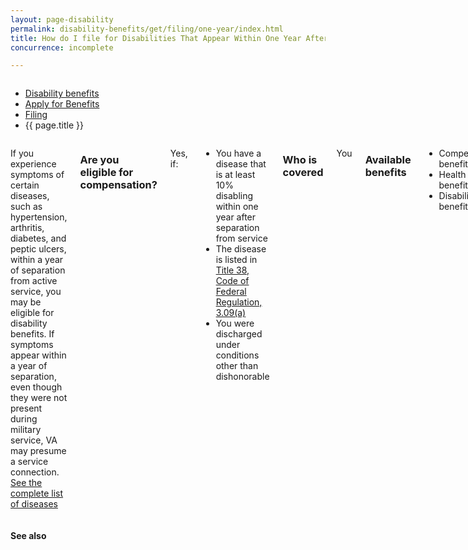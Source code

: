 ```yaml
---
layout: page-disability
permalink: disability-benefits/get/filing/one-year/index.html
title: How do I file for Disabilities That Appear Within One Year After Discharge?
concurrence: incomplete

---
```


<div class="splash" markdown="0">
<div class="row" markdown="0">
<div class="small-12 columns" markdown="0">

<ul class="breadcrumbs" role="menubar" aria-label="Primary">
<li class="parent"><a href="{{ site.url }}/disability-benefits/">Disability benefits</a></li>
<li class="parent"><a href="{{ site.url }}/disability-benefits/get/">Apply for Benefits</a></li>
<li class="parent"><a href="{{ site.url }}/disability-benefits/get/filing/">Filing</a></li>
<li class="active">{{ page.title }}</li>
</ul>

</div>
</div>
</div>

<div class="main" role="main" markdown="0">
<div class="section one" markdown="0">
<div class="primary" markdown="0">
<div class="row" markdown="0">
<div class="small-12 columns" markdown="1">

If you experience symptoms of certain diseases, such as hypertension, arthritis, diabetes, and peptic ulcers, within a year of separation from active service, you may be eligible for disability benefits. If symptoms appear within a year of separation, even though they were not present during military service, VA may presume a service connection. [See the complete list of diseases](http://www.benefits.va.gov/warms/docs/regs/38CFR/BOOKB/PART3/S3_309.doc)

### Are you eligible for compensation?

Yes, if: 
-	You have a disease that is at least 10% disabling within one year after separation from service
-	The disease is listed in [Title 38, Code of Federal Regulation, 3.09(a)](http://www.benefits.va.gov/warms/docs/regs/38CFR/BOOKB/PART3/S3_309.doc)
-	You were discharged under conditions other than dishonorable

### Who is covered
You

### Available benefits
-	Compensation benefits
-	Health care benefits
-	Disability benefits

### How it works
-	The evidence must show that the disease is at least 10% disabling. For example, you may be taking medication for hypertension.
-	The evidence must show the disease appeared within one year after separation from service.

**Exception:** The requirement that the disease must have appeared within one year after separation from service does not apply to the following:
-	Hansen's disease: within three years after separation
-	Tuberculosis: within three years after separation
-	Multiple sclerosis: within seven years after separation
-	Amyotrophic lateral sclerosis (ALS), also known as Lou Gehrig's Disease: any time after separation


</div>
</div>
</div>
</div>

<div class="section secondary" markdown="0">
<div class="row" markdown="0">
<div class="small-12 columns" markdown="1">

#### See also



</div>
</div>
</div>



</div>
